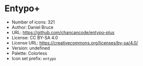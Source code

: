 # Entypo+

- Number of icons: 321
- Author: Daniel Bruce
- URL: https://github.com/chancancode/entypo-plus
- License: CC BY-SA 4.0
- License URL: https://creativecommons.org/licenses/by-sa/4.0/
- Version: undefined
- Palette: Colorless
- Icon set prefix: `entypo`
